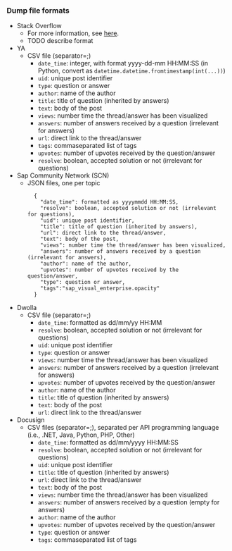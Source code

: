 ### Dump file formats
 * Stack Overflow 
     * For more information, see [here](https://github.com/collab-uniba/dataset_best-answers_emse/tree/master/dumps/stackoverflow).
     * TODO describe format
 * YA
   * CSV file (separator=;)
     * `date_time`: integer, with format yyyy-dd-mm HH:MM:SS (in Python, convert as `datetime.datetime.fromtimestamp(int(...))`)
     * `uid`: unique post identifier
     * `type`: question or answer
     * `author`: name of the author
     * `title`: title of question (inherited by answers)
     * `text`: body of the post
     * `views`: number time the thread/answer has been visualized
     * `answers`: number of answers received by a question (irrelevant for answers)
     * `url`: direct link to the thread/answer
     * `tags`: commaseparated list of tags
     * `upvotes`: number of upvotes received by the question/answer
     * `resolve`: boolean, accepted solution or not (irrelevant for questions)
 * Sap Community Network (SCN)
   * JSON files, one per topic
     ``` 
       {  
         "date_time": formatted as yyyymmdd HH:MM:SS,
         "resolve": boolean, accepted solution or not (irrelevant for questions),
         "uid": unique post identifier,
         "title": title of question (inherited by answers),
         "url": direct link to the thread/answer,
         "text": body of the post,
         "views": number time the thread/answer has been visualized,
         "answers": number of answers received by a question (irrelevant for answers),
         "author": name of the author,
         "upvotes": number of upvotes received by the question/answer,
         "type": question or answer,
         "tags":"sap_visual_enterprise.opacity"
       } 
     ```
 * Dwolla
   * CSV file (separator=;)
     * `date_time`: formatted as dd/mm/yy HH:MM
     * `resolve`: boolean, accepted solution or not (irrelevant for questions)
     * `uid`: unique post identifier
     * `type`: question or answer
     * `views`: number time the thread/answer has been visualized
     * `answers`: number of answers received by a question (irrelevant for answers)
     * `upvotes`: number of upvotes received by the question/answer
     * `author`: name of the author
     * `title`: title of question (inherited by answers)
     * `text`: body of the post
     * `url`: direct link to the thread/answer
 * Docusign
   * CSV files (separator=;), separated per API programming language (i.e., .NET, Java, Python, PHP, Other)
     * `date_time`: formatted as dd/mm/yyyy HH:MM:SS
     * `resolve`: boolean, accepted solution or not (irrelevant for questions)
     * `uid`: unique post identifier
     * `title`: title of question (inherited by answers)
     * `url`: direct link to the thread/answer
     * `text`: body of the post
     * `views`: number time the thread/answer has been visualized
     * `answers`: number of answers received by a question (empty for answers)
     * `author`: name of the author
     * `upvotes`: number of upvotes received by the question/answer
     * `type`: question or answer
     * `tags`: commaseparated list of tags
